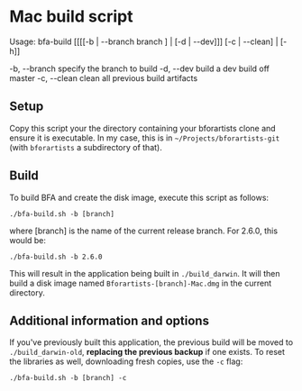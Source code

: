 # Mac build script
Usage: bfa-build [[[[-b | --branch branch ] | [-d | --dev]]] [-c | --clean] | [-h]]

  -b, --branch               specify the branch to build
  -d, --dev                  build a dev build off master
  -c, --clean                clean all previous build artifacts

## Setup
Copy this script your the directory containing your bforartists clone and ensure it is executable. In my case, this is in `~/Projects/bforartists-git` (with `bforartists` a subdirectory of that).


## Build
To build BFA and create the disk image, execute this script as follows:

  `./bfa-build.sh -b [branch]`

where [branch] is the name of the current release branch. For 2.6.0, this would be:

  `./bfa-build.sh -b 2.6.0`

This will result in the application being built in `./build_darwin`. It will then build a disk image named `Bforartists-[branch]-Mac.dmg` in the current directory.

## Additional information and options
If you've previously built this application, the previous build will be moved to `./build_darwin-old`, **replacing the previous backup** if one exists. To reset the libraries as well, downloading fresh copies, use the `-c` flag:

  `./bfa-build.sh -b [branch] -c`